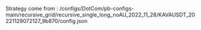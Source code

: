 Strategy come from : /configs/DotCom/pb-configs-main/recursive_grid/recursive_single_long_noAU_2022_11_28/KAVAUSDT_20221129072127_9b870/config.json